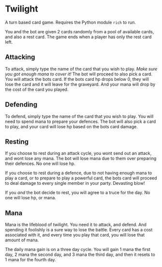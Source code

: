 # Twilight
A turn based card game. Requires the Python module `rich` to run.

You and the bot are given 2 cards randomly from a pool of available cards, and also a rest card. The game ends when a player has only the rest card left.

## Attacking
To attack, simply type the name of the card that you wish to play. <i>Make sure you got enough mana to cover it!</i> The bot will proceed to also pick a card. You will attack the bots card. If the bots card hp drops below 0, they will lose the card and it will leave for the graveyard. And your mana will drop by the cost of the card you played. 

## Defending
To defend, simply type the name of the card that you wish to play. You will need to spend mana to prepare your defences. The bot will also pick a card to play, and your card will lose hp based on the bots card damage.

## Resting
If you choose to rest during an attack cycle, you wont send out an attack, and wont lose any mana. The bot will lose mana due to them over preparing their defences. No one will lose hp.

If you choose to rest during a defence, due to not having enough mana to play a card, or to prepare to play a powerful card, the bots card will proceed to deal damage to every single member in your party. Devasting blow!

If you <i>and</i> the bot decide to rest, you will agree to a truce for the day.  No one will lose hp, or mana.

## Mana
Mana is the lifeblood of twilight. You need it to attack, and defend. And spending it foolishly is a sure way to lose the battle. Every card has a cost associated with it, and every time you play that card, you will lose that amount of mana.

The daily mana gain is on a three day cycle.
You will gain 1 mana the first day, 2 mana the second day, and 3 mana the third day, and then it resets to 1 mana for the fourth day.
